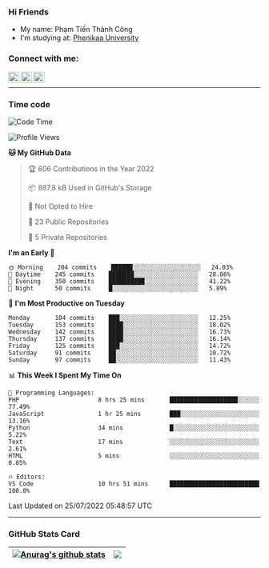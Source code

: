 ### Hi Friends

- My name: Phạm Tiến Thành Công
- I'm studying at: [Phenikaa University]


### Connect with me:
[<img align="left" alt="PhamTienThanhCong | Facebook" width="22px" src="https://upload.wikimedia.org/wikipedia/commons/thumb/1/16/Facebook-icon-1.png/640px-Facebook-icon-1.png" />][facebook]
[<img align="left" alt="PhamTienThanhCong | Zalo" width="22px" src="https://www.anphatpc.com.vn/template/anphat_2020v2/images/icon-zalo.jpg" />][zalo]
[<img align="left" alt="PhamTienThanhCong | LinkedIn" width="22px" src="https://cdn3.iconfinder.com/data/icons/inficons/512/linkedin.png" />][linkedin]

<br />

---

### Time code

<!--START_SECTION:waka-->
![Code Time](http://img.shields.io/badge/Code%20Time-480%20hrs%2012%20mins-blue)

![Profile Views](http://img.shields.io/badge/Profile%20Views-0-blue)

**🐱 My GitHub Data** 

> 🏆 606 Contributions in the Year 2022
 > 
> 📦 887.8 kB Used in GitHub's Storage 
 > 
> 🚫 Not Opted to Hire
 > 
> 📜 23 Public Repositories 
 > 
> 🔑 5 Private Repositories  
 > 
**I'm an Early 🐤** 

```text
🌞 Morning    204 commits    ██████░░░░░░░░░░░░░░░░░░░   24.03% 
🌆 Daytime    245 commits    ███████░░░░░░░░░░░░░░░░░░   28.86% 
🌃 Evening    350 commits    ██████████░░░░░░░░░░░░░░░   41.22% 
🌙 Night      50 commits     █░░░░░░░░░░░░░░░░░░░░░░░░   5.89%

```
📅 **I'm Most Productive on Tuesday** 

```text
Monday       104 commits    ███░░░░░░░░░░░░░░░░░░░░░░   12.25% 
Tuesday      153 commits    ████░░░░░░░░░░░░░░░░░░░░░   18.02% 
Wednesday    142 commits    ████░░░░░░░░░░░░░░░░░░░░░   16.73% 
Thursday     137 commits    ████░░░░░░░░░░░░░░░░░░░░░   16.14% 
Friday       125 commits    ███░░░░░░░░░░░░░░░░░░░░░░   14.72% 
Saturday     91 commits     ██░░░░░░░░░░░░░░░░░░░░░░░   10.72% 
Sunday       97 commits     ██░░░░░░░░░░░░░░░░░░░░░░░   11.43%

```


📊 **This Week I Spent My Time On** 

```text
💬 Programming Languages: 
PHP                      8 hrs 25 mins       ███████████████████░░░░░░   77.49% 
JavaScript               1 hr 25 mins        ███░░░░░░░░░░░░░░░░░░░░░░   13.16% 
Python                   34 mins             █░░░░░░░░░░░░░░░░░░░░░░░░   5.22% 
Text                     17 mins             ░░░░░░░░░░░░░░░░░░░░░░░░░   2.61% 
HTML                     5 mins              ░░░░░░░░░░░░░░░░░░░░░░░░░   0.85%

🔥 Editors: 
VS Code                  10 hrs 51 mins      █████████████████████████   100.0%

```


 Last Updated on 25/07/2022 05:48:57 UTC
<!--END_SECTION:waka-->

---

### GitHub Stats Card

| <a href="https://github.com/phamtienthanhcong"><img align="center" src="https://github-readme-stats.vercel.app/api?username=PhamTienThanhCong&show_icons=true&include_all_commits=true&theme=buefy&hide_border=true&theme=ocean_dark" alt="Anurag's github stats" /></a> | <a href="https://github.com/phamtienthanhcong"><img align="center" src="https://github-readme-stats.vercel.app/api/top-langs/?username=PhamTienThanhCong&layout=compact&theme=buefy&hide_border=true&theme=ocean_dark" /></a> |
| ------------- | ------------- |

[Phenikaa University]: https://phenikaa-uni.edu.vn/vi
[facebook]: https://www.facebook.com/phamtienthanhcong
[linkedin]: https://linkedin.com/in/phamtienthanhcong
[zalo]: https://zalo.me/0396396332
[tiktok]: https://www.tiktok.com/@phamtienthanhcong
[web]: https://github.com/PhamTienThanhCong/web_dev
[min project]: https://github.com/PhamTienThanhCong/Project-Of-Web
[c and cpp]: https://github.com/PhamTienThanhCong/Code_C_and_Cpro
[python]: https://github.com/PhamTienThanhCong/Python_beginer
